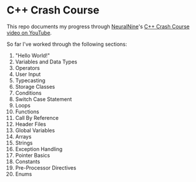 # C++ Crash Course

This repo documents my progress through [NeuralNine](https://www.neuralnine.com/)'s [C++ Crash Course video on YouTube](https://youtu.be/P2jVybFyh3A).

So far I've worked through the following sections:
1. "Hello World!"
2. Variables and Data Types
3. Operators
4. User Input
5. Typecasting
6. Storage Classes
7. Conditions
8. Switch Case Statement
9. Loops
10. Functions
11. Call By Reference
12. Header Files
13. Global Variables
14. Arrays
15. Strings
16. Exception Handling
17. Pointer Basics
18. Constants
19. Pre-Processor Directives
20. Enums